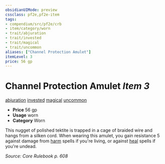 ```yaml
---
obsidianUIMode: preview
cssclass: pf2e,pf2e-item
tags:
- compendium/src/pf2e/crb
- item/category/worn
- trait/abjuration
- trait/invested
- trait/magical
- trait/uncommon
aliases: ["Channel Protection Amulet"]
itemLevel: 3
price: 56 gp
---
```

# Channel Protection Amulet *Item 3*  
[abjuration](../../../rules/traits/abjuration.md)  [invested](../../../rules/traits/invested.md)  [magical](../../../rules/traits/magical.md)  [uncommon](../../../rules/traits/uncommon.md)  

- **Price** 56 gp
- **Usage** worn
- **Category** Worn

This nugget of polished tektite is trapped in a cage of braided wire and hangs from a silken cord. When wearing this amulet, you gain resistance 5 against damage from [harm](../../spells/harm.md) spells if you're living, or against [heal](../../spells/heal.md) spells if you're undead.

*Source: Core Rulebook p. 608*
